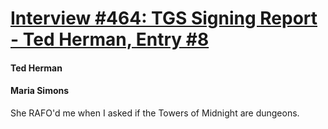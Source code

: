 # [Interview #464: TGS Signing Report - Ted Herman, Entry #8](https://www.theoryland.com/intvmain.php?i=464#8)

#### Ted Herman

#### Maria Simons

She RAFO'd me when I asked if the Towers of Midnight are dungeons.

